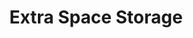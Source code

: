 ---
title: "Extra Space Storage"
url: /chicago/extra-space-storage-north-mccormick-road/
shop: Mieten
---